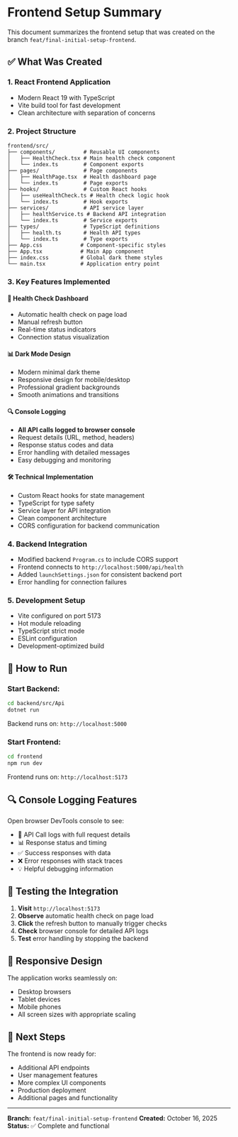 # Frontend Setup Summary

This document summarizes the frontend setup that was created on the branch `feat/final-initial-setup-frontend`.

## ✅ What Was Created

### 1. **React Frontend Application**
- Modern React 19 with TypeScript
- Vite build tool for fast development
- Clean architecture with separation of concerns

### 2. **Project Structure** 
```
frontend/src/
├── components/         # Reusable UI components
│   ├── HealthCheck.tsx # Main health check component
│   └── index.ts        # Component exports
├── pages/              # Page components  
│   ├── HealthPage.tsx  # Health dashboard page
│   └── index.ts        # Page exports
├── hooks/              # Custom React hooks
│   ├── useHealthCheck.ts # Health check logic hook
│   └── index.ts        # Hook exports
├── services/           # API service layer
│   ├── healthService.ts # Backend API integration
│   └── index.ts        # Service exports
├── types/              # TypeScript definitions
│   ├── health.ts       # Health API types
│   └── index.ts        # Type exports
├── App.css            # Component-specific styles
├── App.tsx            # Main App component
├── index.css          # Global dark theme styles
└── main.tsx           # Application entry point
```

### 3. **Key Features Implemented**

#### 🏥 Health Check Dashboard
- Automatic health check on page load
- Manual refresh button
- Real-time status indicators
- Connection status visualization

#### 📊 Dark Mode Design
- Modern minimal dark theme
- Responsive design for mobile/desktop
- Professional gradient backgrounds
- Smooth animations and transitions

#### 🔍 Console Logging
- **All API calls logged to browser console**
- Request details (URL, method, headers)
- Response status codes and data
- Error handling with detailed messages
- Easy debugging and monitoring

#### 🛠 Technical Implementation
- Custom React hooks for state management
- TypeScript for type safety
- Service layer for API integration
- Clean component architecture
- CORS configuration for backend communication

### 4. **Backend Integration**
- Modified backend `Program.cs` to include CORS support
- Frontend connects to `http://localhost:5000/api/health`
- Added `launchSettings.json` for consistent backend port
- Error handling for connection failures

### 5. **Development Setup**
- Vite configured on port 5173
- Hot module reloading
- TypeScript strict mode
- ESLint configuration
- Development-optimized build

## 🚀 How to Run

### Start Backend:
```bash
cd backend/src/Api
dotnet run
```
Backend runs on: `http://localhost:5000`

### Start Frontend:
```bash
cd frontend
npm run dev
```
Frontend runs on: `http://localhost:5173`

## 🔍 Console Logging Features

Open browser DevTools console to see:
- 🚀 API Call logs with full request details
- 📊 Response status and timing
- ✅ Success responses with data
- ❌ Error responses with stack traces
- 💡 Helpful debugging information

## 🎯 Testing the Integration

1. **Visit** `http://localhost:5173`
2. **Observe** automatic health check on page load
3. **Click** the refresh button to manually trigger checks
4. **Check** browser console for detailed API logs
5. **Test** error handling by stopping the backend

## 📱 Responsive Design

The application works seamlessly on:
- Desktop browsers
- Tablet devices  
- Mobile phones
- All screen sizes with appropriate scaling

## 🔧 Next Steps

The frontend is now ready for:
- Additional API endpoints
- User management features
- More complex UI components
- Production deployment
- Additional pages and functionality

---

**Branch:** `feat/final-initial-setup-frontend`
**Created:** October 16, 2025
**Status:** ✅ Complete and functional